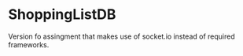 # ShoppingListDB

Version fo assingment that makes use of socket.io instead of required frameworks.
